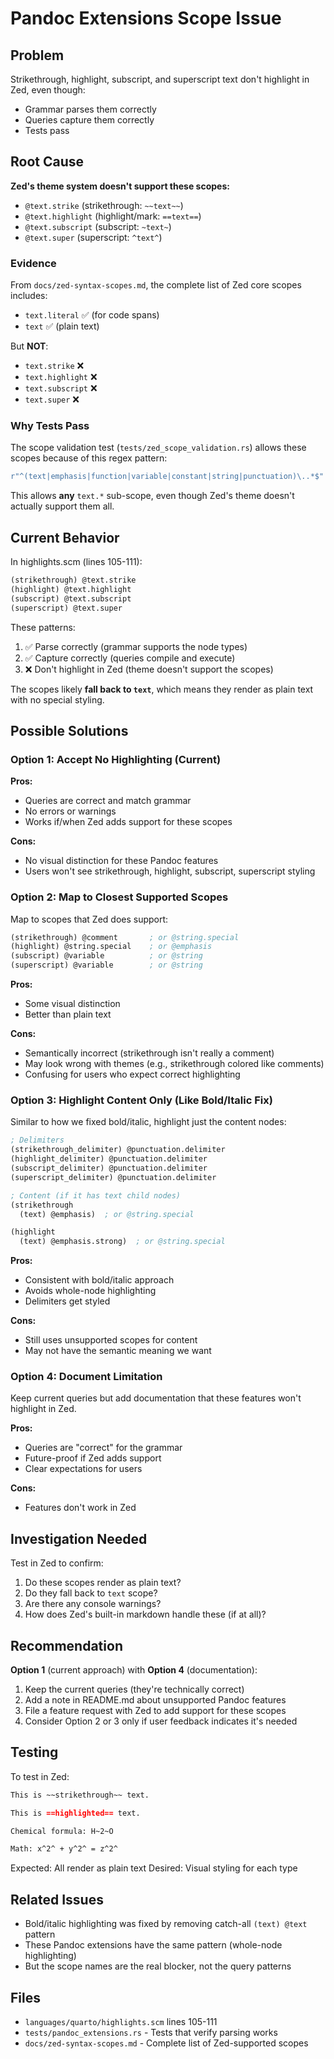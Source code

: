 # Pandoc Extensions Scope Issue

## Problem

Strikethrough, highlight, subscript, and superscript text don't highlight in Zed, even though:
- Grammar parses them correctly
- Queries capture them correctly
- Tests pass

## Root Cause

**Zed's theme system doesn't support these scopes:**

- `@text.strike` (strikethrough: `~~text~~`)
- `@text.highlight` (highlight/mark: `==text==`)
- `@text.subscript` (subscript: `~text~`)
- `@text.super` (superscript: `^text^`)

### Evidence

From `docs/zed-syntax-scopes.md`, the complete list of Zed core scopes includes:
- `text.literal` ✅ (for code spans)
- `text` ✅ (plain text)

But **NOT**:
- `text.strike` ❌
- `text.highlight` ❌
- `text.subscript` ❌
- `text.super` ❌

### Why Tests Pass

The scope validation test (`tests/zed_scope_validation.rs`) allows these scopes because of this regex pattern:

```rust
r"^(text|emphasis|function|variable|constant|string|punctuation)\..*$"
```

This allows **any** `text.*` sub-scope, even though Zed's theme doesn't actually support them all.

## Current Behavior

In highlights.scm (lines 105-111):

```scm
(strikethrough) @text.strike
(highlight) @text.highlight
(subscript) @text.subscript
(superscript) @text.super
```

These patterns:
1. ✅ Parse correctly (grammar supports the node types)
2. ✅ Capture correctly (queries compile and execute)
3. ❌ Don't highlight in Zed (theme doesn't support the scopes)

The scopes likely **fall back to `text`**, which means they render as plain text with no special styling.

## Possible Solutions

### Option 1: Accept No Highlighting (Current)

**Pros:**
- Queries are correct and match grammar
- No errors or warnings
- Works if/when Zed adds support for these scopes

**Cons:**
- No visual distinction for these Pandoc features
- Users won't see strikethrough, highlight, subscript, superscript styling

### Option 2: Map to Closest Supported Scopes

Map to scopes that Zed does support:

```scm
(strikethrough) @comment       ; or @string.special
(highlight) @string.special    ; or @emphasis
(subscript) @variable          ; or @string
(superscript) @variable        ; or @string
```

**Pros:**
- Some visual distinction
- Better than plain text

**Cons:**
- Semantically incorrect (strikethrough isn't really a comment)
- May look wrong with themes (e.g., strikethrough colored like comments)
- Confusing for users who expect correct highlighting

### Option 3: Highlight Content Only (Like Bold/Italic Fix)

Similar to how we fixed bold/italic, highlight just the content nodes:

```scm
; Delimiters
(strikethrough_delimiter) @punctuation.delimiter
(highlight_delimiter) @punctuation.delimiter
(subscript_delimiter) @punctuation.delimiter
(superscript_delimiter) @punctuation.delimiter

; Content (if it has text child nodes)
(strikethrough
  (text) @emphasis)  ; or @string.special

(highlight
  (text) @emphasis.strong)  ; or @string.special
```

**Pros:**
- Consistent with bold/italic approach
- Avoids whole-node highlighting
- Delimiters get styled

**Cons:**
- Still uses unsupported scopes for content
- May not have the semantic meaning we want

### Option 4: Document Limitation

Keep current queries but add documentation that these features won't highlight in Zed.

**Pros:**
- Queries are "correct" for the grammar
- Future-proof if Zed adds support
- Clear expectations for users

**Cons:**
- Features don't work in Zed

## Investigation Needed

Test in Zed to confirm:
1. Do these scopes render as plain text?
2. Do they fall back to `text` scope?
3. Are there any console warnings?
4. How does Zed's built-in markdown handle these (if at all)?

## Recommendation

**Option 1** (current approach) with **Option 4** (documentation):

1. Keep the current queries (they're technically correct)
2. Add a note in README.md about unsupported Pandoc features
3. File a feature request with Zed to add support for these scopes
4. Consider Option 2 or 3 only if user feedback indicates it's needed

## Testing

To test in Zed:

```markdown
This is ~~strikethrough~~ text.

This is ==highlighted== text.

Chemical formula: H~2~O

Math: x^2^ + y^2^ = z^2^
```

Expected: All render as plain text
Desired: Visual styling for each type

## Related Issues

- Bold/italic highlighting was fixed by removing catch-all `(text) @text` pattern
- These Pandoc extensions have the same pattern (whole-node highlighting)
- But the scope names are the real blocker, not the query patterns

## Files

- `languages/quarto/highlights.scm` lines 105-111
- `tests/pandoc_extensions.rs` - Tests that verify parsing works
- `docs/zed-syntax-scopes.md` - Complete list of Zed-supported scopes
